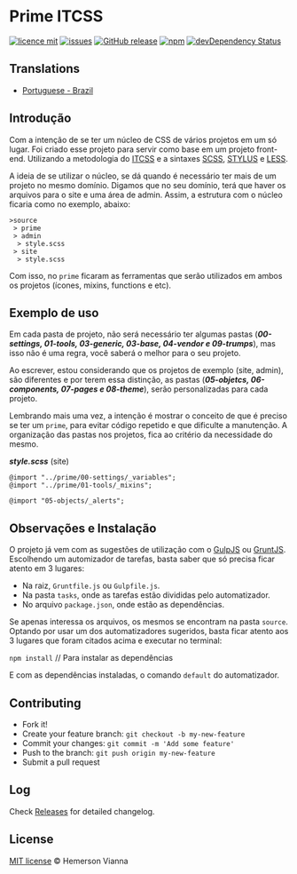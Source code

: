 # Prime ITCSS

[![licence mit](https://img.shields.io/badge/license-MIT-blue.svg?style=flat-square)](http://hemersonvianna.mit-license.org/)
[![issues](https://img.shields.io/github/issues/prime-solutions/prime-itcss.svg?style=flat-square)](https://github.com/prime-solutions/prime-itcss/issues)
[![GitHub release](https://img.shields.io/github/release/prime-solutions/prime-itcss.svg?style=flat-square)](https://github.com/prime-solutions/prime-itcss/releases)
[![npm](https://img.shields.io/npm/dt/prime-itcss.svg?style=flat-square)](https://www.npmjs.com/package/prime-itcss)
[![devDependency Status](https://img.shields.io/david/dev/prime-solutions/prime-itcss.svg?style=flat-square)](https://david-dm.org/prime-solutions/prime-itcss#info=devDependencies)

## Translations

* [Portuguese - Brazil](translations/pt_BR)

## Introdução

Com a intenção de se ter um núcleo de CSS de vários projetos em um só lugar. Foi criado esse projeto para servir como base em um projeto front-end. Utilizando a metodologia do [ITCSS](http://itcss.io/) e a sintaxes [SCSS](http://sass-lang.com/), [STYLUS](https://learnboost.github.io/stylus/) e [LESS](http://lesscss.org/).

A ideia de se utilizar o núcleo, se dá quando é necessário ter mais de um projeto no mesmo domínio. Digamos que no seu domínio, terá que haver os arquivos para o site e uma área de admin. Assim, a estrutura com o núcleo ficaria como no exemplo, abaixo:

```
>source
 > prime
 > admin
  > style.scss 
 > site
  > style.scss 
```

Com isso, no `prime` ficaram as ferramentas que serão utilizados em ambos os projetos (ícones, mixins, functions e etc). 

## Exemplo de uso

Em cada pasta de projeto, não será necessário ter algumas pastas (***00-settings, 01-tools, 03-generic, 03-base, 04-vendor e 09-trumps***), mas isso não é uma regra, você saberá o melhor para o seu projeto. 

Ao escrever, estou considerando que os projetos de exemplo (site, admin), são diferentes e por terem essa distinção, as pastas (***05-objetcs, 06-components, 07-pages e 08-theme***), serão personalizadas para cada projeto.

Lembrando mais uma vez, a intenção é mostrar o conceito de que é preciso se ter um `prime`, para evitar código repetido e que dificulte a manutenção. A organização das pastas nos projetos, fica ao critério da necessidade do mesmo.

***style.scss*** (site)

```
@import "../prime/00-settings/_variables";
@import "../prime/01-tools/_mixins";

@import "05-objects/_alerts";

```

## Observações e Instalação

O projeto já vem com as sugestões de utilização com o [GulpJS](http://gulpjs.com/) ou [GruntJS](http://gruntjs.com/). Escolhendo um automizador de tarefas, basta saber que só precisa ficar atento em 3 lugares:

- Na raiz, `Gruntfile.js` ou `Gulpfile.js`.
- Na pasta `tasks`, onde as tarefas estão divididas pelo automatizador.
- No arquivo `package.json`, onde estão as dependências.

Se apenas interessa os arquivos, os mesmos se encontram na pasta `source`. Optando por usar um dos automatizadores sugeridos, basta ficar atento aos 3 lugares que foram citados acima e executar no terminal:

`npm install` // Para instalar as dependências

E com as dependências instaladas, o comando `default` do automatizador.

## Contributing

- Fork it!
- Create your feature branch: `git checkout -b my-new-feature`
- Commit your changes: `git commit -m 'Add some feature'`
- Push to the branch: `git push origin my-new-feature`
- Submit a pull request

## Log

Check [Releases](https://github.com/prime-solutions/prime-itcss/releases) for detailed changelog.

## License

[MIT license](http://hemersonvianna.mit-license.org/) © Hemerson Vianna
